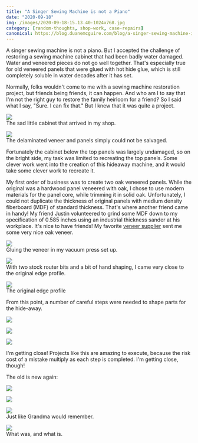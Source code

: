 ```yaml
---
title: "A Singer Sewing Machine is not a Piano"
date: "2020-09-18"
img: /images/2020-09-18-15.13.40-1024x768.jpg
category: [random-thoughts, shop-work, case-repairs]
canonical: https://blog.duanemcguire.com/blog/a-singer-sewing-machine-is-not-a-piano
---
```


A singer sewing machine is not a piano. But I accepted the challenge of restoring a sewing machine cabinet that had been badly water damaged. Water and veneered pieces do not go well together. That's especially true for old veneered panels that were glued with hot hide glue, which is still completely soluble in water decades after it has set.

Normally, folks wouldn't come to me with a sewing machine restoration project, but friends being friends, it can happen. And who am I to say that I'm not the right guy to restore the family heirloom for a friend? So I said what I say, "Sure. I can fix that." But I knew that it was quite a project.

![](/images/medium/2020-07-19-08.30.28-1024x768.jpg)<BR/>The sad little cabinet that arrived in my shop.

![](/images/medium/DSC00587-1024x683.jpg)<BR/>The delaminated veneer and panels simply could not be salvaged.

Fortunately the cabinet below the top panels was largely undamaged, so on the bright side, my task was limited to recreating the top panels. Some clever work went into the creation of this hideaway machine, and it would take some clever work to recreate it.

My first order of business was to create two oak veneered panels. While the original was a hardwood panel veneered with oak, I chose to use modern materials for the panel core, while trimming it in solid oak. Unfortunately, I could not duplicate the thickness of original panels with medium density fiberboard (MDF) of standard thickness. That's where another friend came in handy! My friend Justin volunteered to grind some MDF down to my specification of 0.585 inches using an industrial thickness sander at his workplace. It's nice to have friends! My favorite [veneer supplier](https://www.veneersupplies.com/index.php) sent me some very nice oak veneer.

![](/images/medium/2020-07-30-15.47.12-1024x768.jpg)<BR/>Gluing the veneer in my vacuum press set up.  

![](/images/medium/DSC00648-1024x683.jpg)<BR/>With two stock router bits and a bit of hand shaping, I came very close to the original edge profile.

![](/images/medium/original-edge-1024x742.jpg)<BR/>The original edge profile

From this point, a number of careful steps were needed to shape parts for the hide-away.

![](/images/medium/DSC00656-1024x683.jpg)

![](/images/medium/2020-09-12-17.00.32-1024x768.jpg)

![](/images/medium/2020-09-12-17.19.16-1024x768.jpg)

I'm getting close! Projects like this are amazing to execute, because the risk cost of a mistake multiply as each step is completed. I'm getting close, though!

The old is new again:

![](/images/medium/2020-09-18-15.11.46-1024x768.jpg)

![](/images/medium/2020-09-18-15.13.13-1024x768.jpg)

![](/images/medium/2020-09-18-15.13.40-1024x768.jpg)<BR/>Just like Grandma would remember.

![](/images/medium/2020-09-18-15.21.53-1024x768.jpg)<BR/>What was, and what is.

